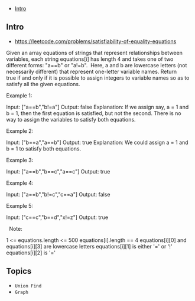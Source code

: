 - [Intro](#intro)

## Intro

- https://leetcode.com/problems/satisfiability-of-equality-equations

Given an array equations of strings that represent relationships between variables, each string equations[i] has length 4 and takes one of two different forms: "a==b" or "a!=b".  Here, a and b are lowercase letters (not necessarily different) that represent one-letter variable names.
Return true if and only if it is possible to assign integers to variable names so as to satisfy all the given equations.
 



Example 1:

Input: ["a==b","b!=a"]
Output: false
Explanation: If we assign say, a = 1 and b = 1, then the first equation is satisfied, but not the second.  There is no way to assign the variables to satisfy both equations.


Example 2:

Input: ["b==a","a==b"]
Output: true
Explanation: We could assign a = 1 and b = 1 to satisfy both equations.


Example 3:

Input: ["a==b","b==c","a==c"]
Output: true


Example 4:

Input: ["a==b","b!=c","c==a"]
Output: false


Example 5:

Input: ["c==c","b==d","x!=z"]
Output: true

 
Note:

1 <= equations.length <= 500
equations[i].length == 4
equations[i][0] and equations[i][3] are lowercase letters
equations[i][1] is either '=' or '!'
equations[i][2] is '='








## Topics

- `Union Find`
- `Graph`


